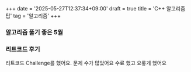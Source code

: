 +++
date = '2025-05-27T12:37:34+09:00'
draft = true
title = 'C++ 알고리즘 팁'
tag = '알고리즘'
+++
### 알고리즘 풀기 좋은 5월

### 리트코드 후기
리트코드 Challenge를 했어요.
문제 수가 많았어요
수료 했고 요롷게 했어요 